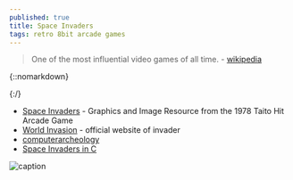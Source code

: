 ```yaml
---
published: true
title: Space Invaders
tags: retro 8bit arcade games
---
```

> One of the most influential video games of all time. - [wikipedia](https://en.wikipedia.org/wiki/Space_Invaders)

{::nomarkdown}
<link rel="shortcut icon" href="http://www.classicgaming.cc/classics/space-invaders/fav_icon-32.png" type="image/x-icon" />
{:/}


- [Space Invaders](http://www.classicgaming.cc/classics/space-invaders/graphics.php) - Graphics and Image Resource from the 1978 Taito Hit Arcade Game
- [World Invasion](https://space-invaders.com/home/) - official website of invader
- [computerarcheology](http://www.computerarcheology.com/Arcade/SpaceInvaders/)
- [Space Invaders in C](http://blog.loadzero.com/blog/si78c/)


![caption](http://blog.loadzero.com/assets/si78c.gif)
